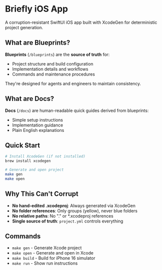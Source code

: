 # Briefly iOS App

A corruption-resistant SwiftUI iOS app built with XcodeGen for deterministic project generation.

## What are Blueprints?

**Blueprints** (`/blueprints`) are the **source of truth** for:
- Project structure and build configuration
- Implementation details and workflows
- Commands and maintenance procedures

They're designed for agents and engineers to maintain consistency.

## What are Docs?

**Docs** (`/docs`) are human-readable quick guides derived from blueprints:
- Simple setup instructions
- Implementation guidance
- Plain English explanations

## Quick Start

```bash
# Install XcodeGen (if not installed)
brew install xcodegen

# Generate and open project
make gen
make open
```

## Why This Can't Corrupt

- **No hand-edited .xcodeproj**: Always generated via XcodeGen
- **No folder references**: Only groups (yellow), never blue folders
- **No relative paths**: No "." or *.xcodeproj references
- **Single source of truth**: `project.yml` controls everything

## Commands

- `make gen` - Generate Xcode project
- `make open` - Generate and open in Xcode
- `make build` - Build for iPhone 16 simulator
- `make run` - Show run instructions
